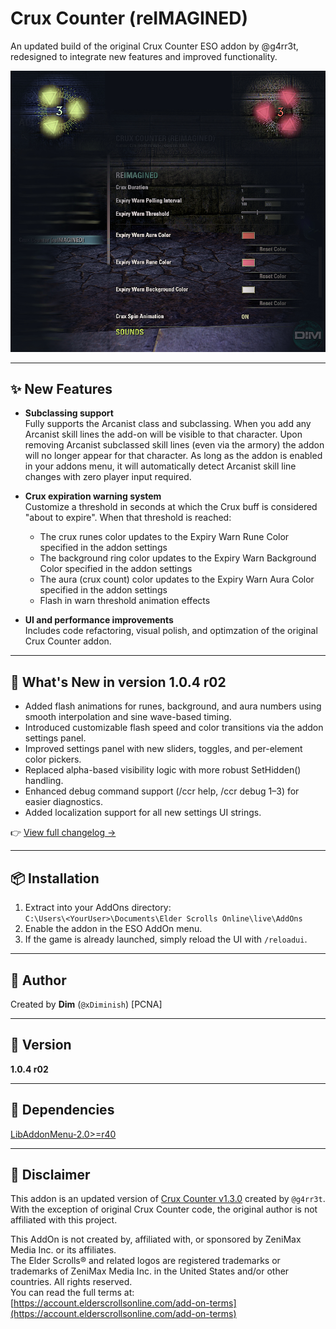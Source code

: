 # Crux Counter (reIMAGINED)

An updated build of the original Crux Counter ESO addon by @g4rr3t, redesigned to integrate new features and improved functionality.



![Addon Preview](img/ccr_preview.jpg) 



---

## ✨ New Features

- **Subclassing support**  
  Fully supports the Arcanist class and subclassing. When you add any Arcanist skill lines the add-on will be visible to that character. Upon removing Arcanist subclassed skill lines (even via the armory) the addon will no longer appear for that character. As long as the addon is enabled in your addons menu, it will automatically detect Arcanist skill line changes with zero player input required.

- **Crux expiration warning system**  
  Customize a threshold in seconds at which the Crux buff is considered "about to expire". When that threshold is reached:
  - The crux runes color updates to the Expiry Warn Rune Color specified in the addon settings
  - The background ring color updates to the Expiry Warn Background Color specified in the addon settings
  - The aura (crux count) color updates to the Expiry Warn Aura Color specified in the addon settings
  - Flash in warn threshold animation effects

- **UI and performance improvements**  
  Includes code refactoring, visual polish, and optimzation of the original Crux Counter addon.

---

## 📌 What's New in version 1.0.4 r02

  - Added flash animations for runes, background, and aura numbers using smooth interpolation and sine wave-based timing.
  - Introduced customizable flash speed and color transitions via the addon settings panel.
  - Improved settings panel with new sliders, toggles, and per-element color pickers.
  - Replaced alpha-based visibility logic with more robust SetHidden() handling.
  - Enhanced debug command support (/ccr help, /ccr debug 1–3) for easier diagnostics.
  - Added localization support for all new settings UI strings.

👉 [View full changelog →](CHANGELOG.md)

---

## 📦 Installation

1. Extract into your AddOns directory:  
   `C:\Users\<YourUser>\Documents\Elder Scrolls Online\live\AddOns`
2. Enable the addon in the ESO AddOn menu.
3. If the game is already launched, simply reload the UI with `/reloadui`.

---

## 👤 Author

Created by **Dim** (`@xDiminish`) [PCNA] 

---

## 🔢 Version

**1.0.4 r02**

---

## 🧩 Dependencies

[LibAddonMenu-2.0>=r40](https://www.esoui.com/downloads/info7-LibAddonMenu-2.0.html)


---

## 📜 Disclaimer

This addon is an updated version of [Crux Counter v1.3.0](https://github.com/inimicus/CruxCounter) created by `@g4rr3t`.  
With the exception of original Crux Counter code, the original author is not affiliated with this project.

This AddOn is not created by, affiliated with, or sponsored by ZeniMax Media Inc. or its affiliates.  
The Elder Scrolls® and related logos are registered trademarks or trademarks of ZeniMax Media Inc. in the United States and/or other countries. All rights reserved.  
You can read the full terms at:  
[https://account.elderscrollsonline.com/add-on-terms](https://account.elderscrollsonline.com/add-on-terms)